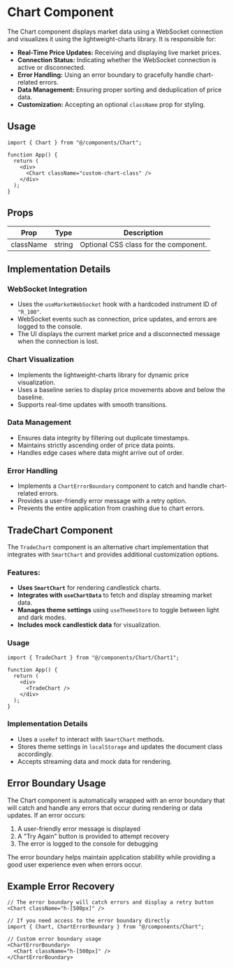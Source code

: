 # Chart Component

The Chart component displays market data using a WebSocket connection and visualizes it using the lightweight-charts library. It is responsible for:

- **Real-Time Price Updates:** Receiving and displaying live market prices.
- **Connection Status:** Indicating whether the WebSocket connection is active or disconnected.
- **Error Handling:** Using an error boundary to gracefully handle chart-related errors.
- **Data Management:** Ensuring proper sorting and deduplication of price data.
- **Customization:** Accepting an optional `className` prop for styling.

## Usage

```tsx
import { Chart } from "@/components/Chart";

function App() {
  return (
    <div>
      <Chart className="custom-chart-class" />
    </div>
  );
}
```

## Props

| Prop      | Type   | Description                           |
|-----------|--------|---------------------------------------|
| className | string | Optional CSS class for the component. |

## Implementation Details

### WebSocket Integration
- Uses the `useMarketWebSocket` hook with a hardcoded instrument ID of `"R_100"`.
- WebSocket events such as connection, price updates, and errors are logged to the console.
- The UI displays the current market price and a disconnected message when the connection is lost.

### Chart Visualization
- Implements the lightweight-charts library for dynamic price visualization.
- Uses a baseline series to display price movements above and below the baseline.
- Supports real-time updates with smooth transitions.

### Data Management
- Ensures data integrity by filtering out duplicate timestamps.
- Maintains strictly ascending order of price data points.
- Handles edge cases where data might arrive out of order.

### Error Handling
- Implements a `ChartErrorBoundary` component to catch and handle chart-related errors.
- Provides a user-friendly error message with a retry option.
- Prevents the entire application from crashing due to chart errors.

## TradeChart Component

The `TradeChart` component is an alternative chart implementation that integrates with `SmartChart` and provides additional customization options.

### Features:
- **Uses `SmartChart`** for rendering candlestick charts.
- **Integrates with `useChartData`** to fetch and display streaming market data.
- **Manages theme settings** using `useThemeStore` to toggle between light and dark modes.
- **Includes mock candlestick data** for visualization.

### Usage

```tsx
import { TradeChart } from "@/components/Chart/Chart1";

function App() {
  return (
    <div>
      <TradeChart />
    </div>
  );
}
```

### Implementation Details
- Uses a `useRef` to interact with `SmartChart` methods.
- Stores theme settings in `localStorage` and updates the document class accordingly.
- Accepts streaming data and mock data for rendering.

## Error Boundary Usage

The Chart component is automatically wrapped with an error boundary that will catch and handle any errors that occur during rendering or data updates. If an error occurs:

1. A user-friendly error message is displayed
2. A "Try Again" button is provided to attempt recovery
3. The error is logged to the console for debugging

The error boundary helps maintain application stability while providing a good user experience even when errors occur.

## Example Error Recovery

```tsx
// The error boundary will catch errors and display a retry button
<Chart className="h-[500px]" />

// If you need access to the error boundary directly
import { Chart, ChartErrorBoundary } from "@/components/Chart";

// Custom error boundary usage
<ChartErrorBoundary>
  <Chart className="h-[500px]" />
</ChartErrorBoundary>
